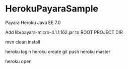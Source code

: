 # HerokuPayaraSample
Payara Heroku Java EE 7.0   

Add lib/payara-micro-4.1.1.162.jar to ROOT PROJECT DIR  

mvn clean install 

heroku login 
heroku create 
git push heroku master 

heroku open 






